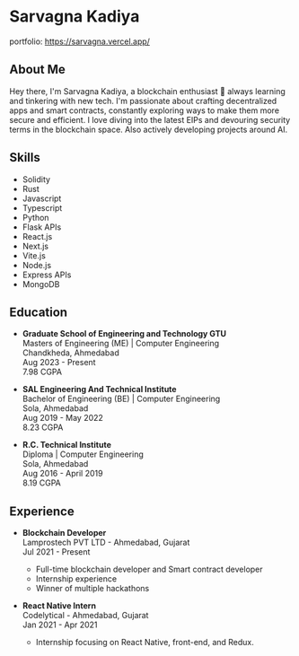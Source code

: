 # Sarvagna Kadiya
portfolio: https://sarvagna.vercel.app/

## About Me
Hey there, I'm Sarvagna Kadiya, a blockchain enthusiast 🌟 always learning and tinkering with new tech.
I'm passionate about crafting decentralized apps and smart contracts, constantly exploring ways to make them more secure and efficient.
I love diving into the latest EIPs and devouring security terms in the blockchain space.
Also actively developing projects around AI.

## Skills
- Solidity
- Rust
- Javascript
- Typescript
- Python
- Flask APIs
- React.js
- Next.js
- Vite.js
- Node.js
- Express APIs
- MongoDB

## Education
- **Graduate School of Engineering and Technology GTU**  
  Masters of Engineering (ME) | Computer Engineering  
  Chandkheda, Ahmedabad  
  Aug 2023 - Present  
  7.98 CGPA

- **SAL Engineering And Technical Institute**  
  Bachelor of Engineering (BE) | Computer Engineering  
  Sola, Ahmedabad  
  Aug 2019 - May 2022  
  8.23 CGPA

- **R.C. Technical Institute**  
  Diploma | Computer Engineering  
  Sola, Ahmedabad  
  Aug 2016 - April 2019  
  8.19 CGPA

## Experience
- **Blockchain Developer**  
  Lamprostech PVT LTD - Ahmedabad, Gujarat  
  Jul 2021 - Present  
  - Full-time blockchain developer and Smart contract developer
  - Internship experience
  - Winner of multiple hackathons

- **React Native Intern**  
  Codelytical - Ahmedabad, Gujarat  
  Jan 2021 - Apr 2021  
  - Internship focusing on React Native, front-end, and Redux.

<!---
sarvagnakadiya/sarvagnakadiya is a ✨ special ✨ repository because its `README.md` (this file) appears on your GitHub profile.
You can click the Preview link to take a look at your changes.
--->
